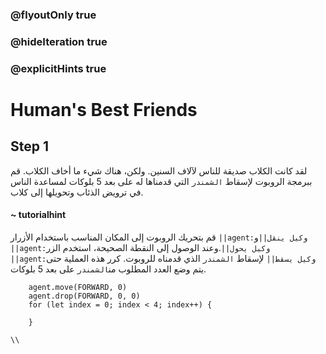### @flyoutOnly true
### @hideIteration true
### @explicitHints true

# Human's Best Friends

## Step 1
لقد كانت الكلاب صديقة للناس لآلاف السنين. ولكن، هناك شيء ما أخاف الكلاب. قم ببرمجة الروبوت لإسقاط `الشمندر` التي قدمناها له على بعد 5 بلوكات لمساعدة الناس في ترويض الذئاب وتحويلها إلى كلاب.
#### ~ tutorialhint 
قم بتحريك الروبوت إلى المكان المناسب باستخدام الأزرار ``||agent:وكيل ينقل||``و ``||agent:وكيل يحول||``.وعند الوصول إلى النقطة الصحيحة، استخدم الزر   ``||agent:وكيل يسقط||`` لإسقاط `الشمندر` الذي قدمناه للروبوت. كرر هذه العملية حتى يتم وضع العدد المطلوب من`الشمندر`  على بعد 5 بلوكات.

```ghost
    agent.move(FORWARD, 0)
    agent.drop(FORWARD, 0, 0)
    for (let index = 0; index < 4; index++) {
    	
    }
```
```template
\\
```
```package
```
